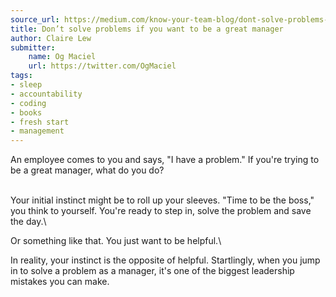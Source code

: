 ```yaml
---
source_url: https://medium.com/know-your-team-blog/dont-solve-problems-if-you-want-to-be-a-great-manager-ff85ae708473
title: Don’t solve problems if you want to be a great manager
author: Claire Lew
submitter:
    name: Og Maciel
    url: https://twitter.com/OgMaciel
tags:
- sleep
- accountability
- coding
- books
- fresh start
- management
---
```


An employee comes to you and says, "I have a problem." If you're trying to be a great manager, what do you do?

\
Your initial instinct might be to roll up your sleeves. "Time to be the boss," you think to yourself. You're ready to step in, solve the problem and save the day.\

Or something like that. You just want to be helpful.\

In reality, your instinct is the opposite of helpful. Startlingly, when you jump in to solve a problem as a manager, it's one of the biggest leadership mistakes you can make.

